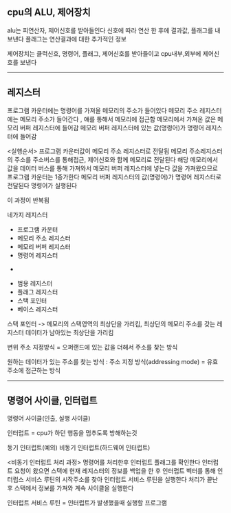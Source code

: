 ## cpu의 ALU, 제어장치

alu는 피연산자, 제어신호를 받아들인다
신호에 따라 연산 한 후에 결과값, 플래그를 내보낸다
플래그는 연산결과에 대한 추가적인 정보

제어장치는 클럭신호, 명령어, 플래그, 제어신호를 받아들이고
cpu내부,외부에 제어신호를 보낸다

---

## 레지스터

프로그램 카운터에는 명령어를 가져올 메모리의 주소가 들어있다
메모리 주소 레지스터에는 메모리 주소가 들어간다 , 얘를 통해서 메모리에 접근함
메모리에서 가져온 값은 메모리 버퍼 레지스터에 들어감
메모리 버퍼 레지스터에 있는 값(명령어)가 명령어 레지스터에 들어감

<실행순서>
프로그램 카운터값이 메모리 주소 레지스터로 전달됨
메모리 주소레지스터의 주소를 주소버스를 통해접근, 제어신호와 함께 메모리로 전달된다
해당 메모리에서 값을 데이터 버스를 통해 가져와서 메모리 버퍼 레지스터에 넣는다
값을 가져왔으므로 프로그램 카운터는 1증가한다
메모리 버퍼 레지스터의 값(명령어)가 명령어 레지스터로 전달된다
명령어가 실행된다

이 과정이 반복됨

네가지 레지스터
- 프로그램 카운터
- 메모리 주소 레지스터
- 메모리 버퍼 레지스터
- 명령어 레지스터

+
- 범용 레지스터
- 플래그 레지스터
- 스택 포인터
- 베이스 레지스터

스택 포인터 -> 메모리의 스택영역의 최상단을 가리킴, 최상단의 메모리 주소를 갖는 레지스터
데이터가 남아있는 최상단을 가리킴

변위 주소 지정방식 = 오퍼랜드에 있는 값을 더해서 주소를 찾는 방식

원하는 데이터가 있는 주소를 찾는 방식 : 주소 지정 방식(addressing mode)
= 유효 주소에 접근하는 방식

---
## 명령어 사이클, 인터럽트

명령어 사이클(인출, 실행 사이클)

인터럽트 = cpu가 하던 행동을 멈추도록 방해하는것

동기 인터럽트(예외)
비동기 인터럽트(하드웨어 인터럽트)

<비동기 인터럽트 처리 과정>
명령어를 처리한후 인터럽트 플래그를 확인한다
인터럽트 요청이 왔으면 스택에 현재 레지스터의 정보를 백업을 한 후
인터럽트 벡터를 통해 인터럽스 서비스 루틴의 시작주소를 찾아 인터럽트 서비스 루틴을 실행한다
처리가 끝난 후 스택에서 정보를 가져와 계속 사이클을 실행한다

인터럽트 서비스 루틴 = 인터럽트가 발생했을때 실행할 프로그램
